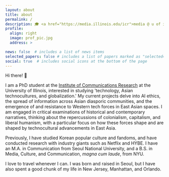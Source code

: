 ```yaml
---
layout: about
title: about
permalink: /
description: 🎓 <a href="https://media.illinois.edu/icr">media @ u of i</a>
profile:
  align: right
  image: prof_pic.jpg
  address: >

news: false  # includes a list of news items
selected_papers: false # includes a list of papers marked as "selected={true}"
social: true  # includes social icons at the bottom of the page
---
```

  
Hi there! 👋

I am a PhD student at the [Institute of Communications Research](https://media.illinois.edu/icr) at the University of Illinois, interested in studying 'technology, Asian technocultures, and globalization.' My current projects delve into AI ethics, the spread of information across Asian diasporic communities, and the emergence of and resistance to Western tech forces in East Asian spaces. I am engaged in critical examinations of historical and contemporary narratives, thinking about the repercussions of colonialism, capitalism, and liberal humanism, with a particular focus on how these forces shape and are shaped by technocultural advancements in East Asia.

Previously, I have studied Korean popular culture and fandoms, and have conducted research with industry giants such as Netflix and HYBE. I have an M.A. in Communication from Seoul National University, and a B.S. in Media, Culture, and Communication, _magna cum laude_, from NYU.

I love to travel whenever I can. I was born and raised in Seoul, but I have also spent a good chunk of my life in New Jersey, Manhattan, and Orlando.
